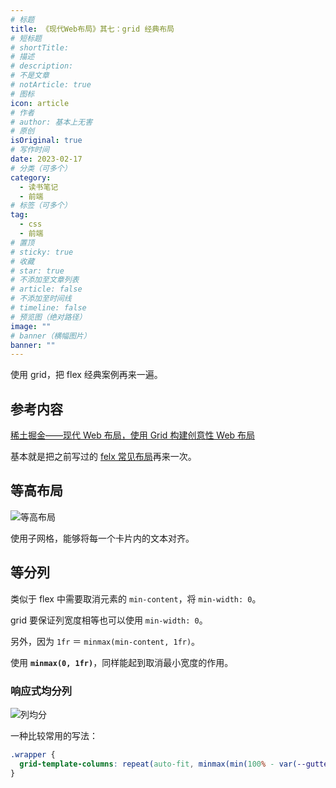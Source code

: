 ```yaml
---
# 标题
title: 《现代Web布局》其七：grid 经典布局
# 短标题
# shortTitle: 
# 描述
# description: 
# 不是文章
# notArticle: true
# 图标
icon: article
# 作者
# author: 基本上无害
# 原创
isOriginal: true
# 写作时间
date: 2023-02-17
# 分类（可多个）
category:
  - 读书笔记
  - 前端
# 标签（可多个）
tag:
  - css
  - 前端
# 置顶
# sticky: true
# 收藏
# star: true
# 不添加至文章列表
# article: false
# 不添加至时间线
# timeline: false
# 预览图（绝对路径）
image: ""
# banner（横幅图片）
banner: ""
---
```


使用 grid，把 flex 经典案例再来一遍。

<!-- more -->

## 参考内容

[稀土掘金——现代 Web 布局，使用 Grid 构建创意性 Web 布局](https://juejin.cn/book/7161370789680250917/section/7161624078397210638?suid=1908407916041614&source=pc)

基本就是把之前写过的 [felx 常见布局](./%E3%80%8A%E7%8E%B0%E4%BB%A3Web%E5%B8%83%E5%B1%80%E3%80%8B%E5%85%B6%E4%B8%89%EF%BC%9Aflex%20%E7%BB%8F%E5%85%B8%E5%B8%83%E5%B1%80.md)再来一次。

## 等高布局

![等高布局](https://s2.loli.net/2023/02/17/ufbSxaGNlFscZOv.png)

使用子网格，能够将每一个卡片内的文本对齐。

## 等分列

类似于 flex 中需要取消元素的 `min-content`，将 `min-width: 0`。

grid 要保证列宽度相等也可以使用 `min-width: 0`。

另外，因为 `1fr` ＝ `minmax(min-content, 1fr)`。

使用 **`minmax(0, 1fr)`**，同样能起到取消最小宽度的作用。

### 响应式均分列

![列均分](https://s2.loli.net/2023/02/17/LQ8tknlHbpJDd74.gif)

一种比较常用的写法：

```css
.wrapper {
  grid-template-columns: repeat(auto-fit, minmax(min(100% - var(--gutter) * 2, var(--min-single-width)), 1fr));
}
```
